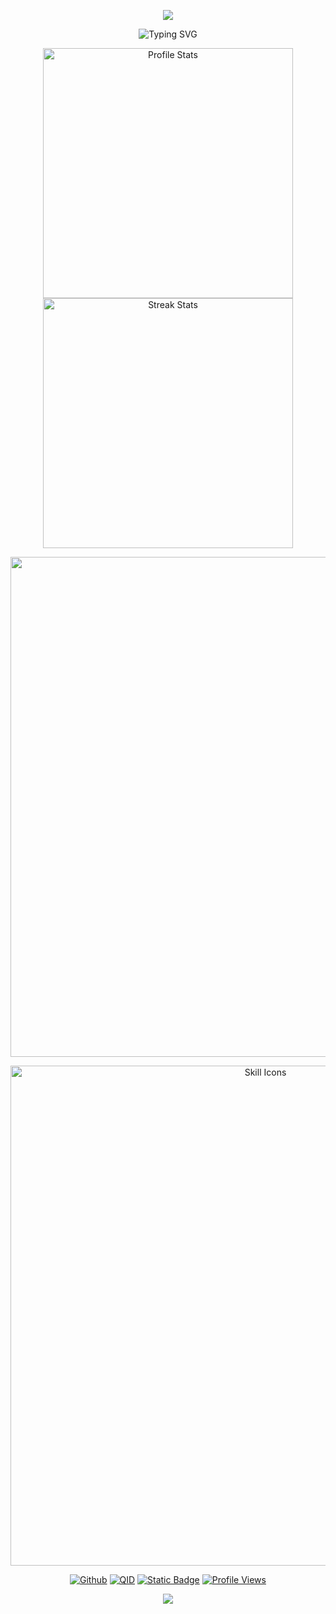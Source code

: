 <!--
MIT License

Copyright (c) 2024 Xiaokang2022

Permission is hereby granted, free of charge, to any person obtaining a copy
of this software and associated documentation files (the "Software"), to deal
in the Software without restriction, including without limitation the rights
to use, copy, modify, merge, publish, distribute, sublicense, and/or sell
copies of the Software, and to permit persons to whom the Software is
furnished to do so, subject to the following conditions:

The above copyright notice and this permission notice shall be included in all
copies or substantial portions of the Software.

THE SOFTWARE IS PROVIDED "AS IS", WITHOUT WARRANTY OF ANY KIND, EXPRESS OR
IMPLIED, INCLUDING BUT NOT LIMITED TO THE WARRANTIES OF MERCHANTABILITY,
FITNESS FOR A PARTICULAR PURPOSE AND NONINFRINGEMENT. IN NO EVENT SHALL THE
AUTHORS OR COPYRIGHT HOLDERS BE LIABLE FOR ANY CLAIM, DAMAGES OR OTHER
LIABILITY, WHETHER IN AN ACTION OF CONTRACT, TORT OR OTHERWISE, ARISING FROM,
OUT OF OR IN CONNECTION WITH THE SOFTWARE OR THE USE OR OTHER DEALINGS IN THE
SOFTWARE.

ATTENTION:

Source repository: <https://github.com/Xiaokang2022/Xiaokang2022>
-->

<p align="center">
    <!-- https://github.com/kyechan99/capsule-render -->
    <img src="https://capsule-render.vercel.app/api?type=waving&height=300&color=70A5FD&text=Hello.&animation=fadeIn&desc=My%20name%20is%20QingFeng.&descAlignY=60&fontAlignY=40" />
</p>
<p align="center">
    <!-- https://github.com/DenverCoder1/readme-typing-svg -->
    <img src="https://readme-typing-svg.demolab.com?font=Edu+QLD+Hand&pause=600&color=70A5FD&center=true&vCenter=true&width=435&lines=Knowing+that+I+was+going+to+get+better;And+looking+forward+to+a+time;+that+I+would+feel+good+again;Helped+me+to+keep+moving+forward;And+sometimes+I+had+to+be+brave;And+it+wasn't+always+easy;Sometimes+I+faltered;I+had+bad+days;But+I+realized+that+being+brave;isn't+supposed+to+be+easy;As+for+me;I+feel+it's+the+key+way+;to+keep+moving+forward" alt="Typing SVG" />
</p>
<p align="center">
    <!-- https://github.com/anuraghazra/github-readme-stats -->
    <img width="400" src="https://github-readme-stats.vercel.app/api?username=QingFeng-awa&theme=transparent&show_icons=true&hide_border=true&show=reviews,discussions_started&hide_title=true&hide=contribs&number_format=long&count_private=true" alt="Profile Stats" title="Profile Stats" />
    <!-- https://github.com/DenverCoder1/github-readme-streak-stats -->
    <img width="400" src="https://github-readme-streak-stats-xiaokang2022.vercel.app?user=Xiaokang2022&theme=transparent&hide_border=true" alt="Streak Stats" title="Streak Stats" />
</p>
<p align="center">
    <!-- https://github.com/Ashutosh00710/github-readme-activity-graph -->
    <img width="800" src="https://github-readme-activity-graph.vercel.app/graph?username=QingFeng-awa&theme=tokyo-night&hide_border=true&area=true" />
</p>
<p align="center">
    <!-- https://github.com/LelouchFR/skill-icons -->
    <img width="800" src="https://go-skill-icons.vercel.app/api/icons?i=css,html,js,ts,cloudflare,nodejs,docker,npm,git,github,vscode&titles=true" alt="Skill Icons" title="Skill Icons">
</p>
<p align="center">
    <!-- https://github.com/badges/shields --> 
    <a href="https://github.com/QingFeng-awa"><img alt="Github" src="https://img.shields.io/badge/QingFeng--awa-Github?style=flat&logo=github&logoColor=181717&label=Github&color=5074B0"></a>
    <a href="https://qm.qq.com/q/3d9mY78PoQ"><img alt="QID" src="https://img.shields.io/badge/QingFengSQ-QID?style=flat&logo=qq&logoColor=181717&label=QID&color=5074B0"></a>
    <a href="https://space.bilibili.com/1067544669"><img alt="Static Badge" src="https://img.shields.io/badge/QingFeng__awa-Bilibili?style=flat&logo=bilibili&logoColor=181717&label=Bilibili&color=5074B0"></a>
    <!-- https://github.com/antonkomarev/github-profile-views-counter -->
    <a href="https://github.com/Qingfeng-awa"><img src="https://komarev.com/ghpvc/?username=QingFeng-awa&label=Profile+Views&color=5074B0&base=886&abbreviated=true" alt="Profile Views" ></a>
</p>
<p align="center">
    <!-- https://github.com/kyechan99/capsule-render -->
    <img src="https://capsule-render.vercel.app/api?type=waving&height=300&color=70A5FD&text=See%20you%20next%20time.&animation=fadeIn&descAlignY=50&fontAlignY=70&section=footer&descAlign=50" />    
</p>
